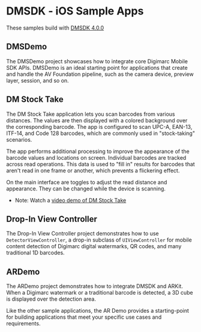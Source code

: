 # DMSDK - iOS Sample Apps

These samples build with [DMSDK 4.0.0](https://github.com/digimarc-corp/DMSDK-Apple)

## DMSDemo
The DMSDemo project showcases how to integrate core Digimarc Mobile SDK APIs. DMSDemo is an ideal starting point for applications that create and handle the AV Foundation pipeline, such as the camera device, preview layer, session, and so on.

## DM Stock Take
The DM Stock Take application lets you scan barcodes from various distances. The values are then displayed with a colored background over the corresponding barcode. The app is configured to scan UPC-A, EAN-13, ITF-14, and Code 128 barcodes, which are commonly used in "stock-taking" scenarios.

The app performs additional processing to improve the appearance of the barcode values and locations on screen. Individual barcodes are tracked across read operations. This data is used to "fill in" results for barcodes that aren't read in one frame or another, which prevents a flickering effect.

On the main interface are toggles to adjust the read distance and appearance. They can be changed while the device is scanning.

- Note: Watch a [video demo of DM Stock Take][1]

## Drop-In View Controller 
The Drop-In View Controller project demonstrates how to use `DetectorViewController`, a drop-in subclass of `UIViewController` for mobile content detection of Digimarc digital watermarks, QR codes, and many traditional 1D barcodes.

## ARDemo
The ARDemo project demonstrates how to integrate DMSDK and ARKit. When a Digimarc watermark or a traditional barcode is detected, a 3D cube is displayed over the detection area.

Like the other sample applications, the AR Demo provides a starting-point for building applications that meet your specific use cases and requirements.

[1]:    https://vimeo.com/499261374